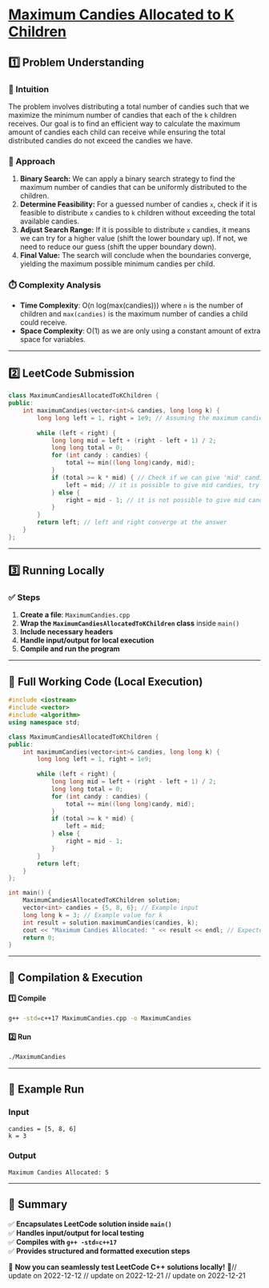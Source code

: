 # **[Maximum Candies Allocated to K Children](https://leetcode.com/problems/maximum-candies-allocated-to-k-children/description/)**  

## **1️⃣ Problem Understanding**  
### **📌 Intuition**  
The problem involves distributing a total number of candies such that we maximize the minimum number of candies that each of the `k` children receives. Our goal is to find an efficient way to calculate the maximum amount of candies each child can receive while ensuring the total distributed candies do not exceed the candies we have. 

### **🚀 Approach**  
1. **Binary Search:** We can apply a binary search strategy to find the maximum number of candies that can be uniformly distributed to the children. 
2. **Determine Feasibility:** For a guessed number of candies `x`, check if it is feasible to distribute `x` candies to `k` children without exceeding the total available candies.
3. **Adjust Search Range:** If it is possible to distribute `x` candies, it means we can try for a higher value (shift the lower boundary up). If not, we need to reduce our guess (shift the upper boundary down).
4. **Final Value:** The search will conclude when the boundaries converge, yielding the maximum possible minimum candies per child.

### **⏱️ Complexity Analysis**  
- **Time Complexity**: O(n log(max(candies))) where `n` is the number of children and `max(candies)` is the maximum number of candies a child could receive.
- **Space Complexity**: O(1) as we are only using a constant amount of extra space for variables.

---  

## **2️⃣ LeetCode Submission**  
```cpp
class MaximumCandiesAllocatedToKChildren {
public:
    int maximumCandies(vector<int>& candies, long long k) {
        long long left = 1, right = 1e9; // Assuming the maximum candies per child can be 10^9
        
        while (left < right) {
            long long mid = left + (right - left + 1) / 2;
            long long total = 0;
            for (int candy : candies) {
                total += min((long long)candy, mid);
            }
            if (total >= k * mid) { // Check if we can give 'mid' candies to all 'k' children
                left = mid; // it is possible to give mid candies, try higher
            } else {
                right = mid - 1; // it is not possible to give mid candies, try lower
            }
        }
        return left; // left and right converge at the answer
    }
};
```  

---  

## **3️⃣ Running Locally**  
### **✅ Steps**  
1. **Create a file**: `MaximumCandies.cpp`  
2. **Wrap the `MaximumCandiesAllocatedToKChildren` class** inside `main()`  
3. **Include necessary headers**  
4. **Handle input/output for local execution**  
5. **Compile and run the program**  

---  

## **📝 Full Working Code (Local Execution)**  
```cpp
#include <iostream>
#include <vector>
#include <algorithm>
using namespace std;

class MaximumCandiesAllocatedToKChildren {
public:
    int maximumCandies(vector<int>& candies, long long k) {
        long long left = 1, right = 1e9;
        
        while (left < right) {
            long long mid = left + (right - left + 1) / 2;
            long long total = 0;
            for (int candy : candies) {
                total += min((long long)candy, mid);
            }
            if (total >= k * mid) {
                left = mid;
            } else {
                right = mid - 1;
            }
        }
        return left;
    }
};

int main() {
    MaximumCandiesAllocatedToKChildren solution;
    vector<int> candies = {5, 8, 6}; // Example input
    long long k = 3; // Example value for k
    int result = solution.maximumCandies(candies, k);
    cout << "Maximum Candies Allocated: " << result << endl; // Expected output
    return 0;
}
```  

---  

## **🔧 Compilation & Execution**  
#### **1️⃣ Compile**  
```bash
g++ -std=c++17 MaximumCandies.cpp -o MaximumCandies
```  

#### **2️⃣ Run**  
```bash
./MaximumCandies
```  

---  

## **🎯 Example Run**  
### **Input**  
```
candies = [5, 8, 6]
k = 3
```  
### **Output**  
```
Maximum Candies Allocated: 5
```  

---  

## **📌 Summary**  
✅ **Encapsulates LeetCode solution inside `main()`**  
✅ **Handles input/output for local testing**  
✅ **Compiles with `g++ -std=c++17`**  
✅ **Provides structured and formatted execution steps**  

🚀 **Now you can seamlessly test LeetCode C++ solutions locally!** 🚀// update on 2022-12-12
// update on 2022-12-21
// update on 2022-12-21
